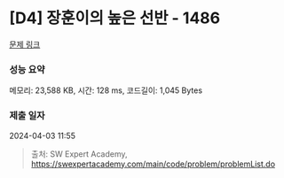 # [D4] 장훈이의 높은 선반 - 1486 

[문제 링크](https://swexpertacademy.com/main/code/problem/problemDetail.do?contestProbId=AV2b7Yf6ABcBBASw) 

### 성능 요약

메모리: 23,588 KB, 시간: 128 ms, 코드길이: 1,045 Bytes

### 제출 일자

2024-04-03 11:55



> 출처: SW Expert Academy, https://swexpertacademy.com/main/code/problem/problemList.do